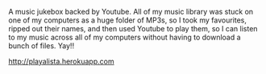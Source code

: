 A music jukebox backed by Youtube. All of my music library was stuck on one of my computers as a huge folder of MP3s, so I took my favourites, ripped out their names, and then used Youtube to play them, so I can listen to my music across all of my computers without having to download a bunch of files. Yay!!


http://playalista.herokuapp.com




